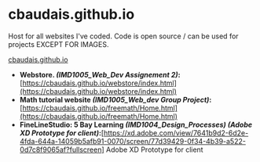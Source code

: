 # cbaudais.github.io

Host for all websites I've coded. Code is open source / can be used for projects EXCEPT FOR IMAGES. 

[cbaudais.github.io](https://cbaudais.github.io/)

- **Webstore. _(IMD1005_Web_Dev Assignement 2)_:** [https://cbaudais.github.io/webstore/index.html](https://cbaudais.github.io/webstore/index.html)
- **Math tutorial website _(IMD1005_Web_dev Group Project)_:**[https://cbaudais.github.io/freemath/Home.html](https://cbaudais.github.io/freemath/Home.html)
- **FineLineStudio: 5 Bay Learning _(IMD1004_Design_Processes)_ _(Adobe XD Prototype for client)_:**[https://xd.adobe.com/view/7641b9d2-6d2e-4fda-644a-14059b5afb91-0070/screen/77d39429-0f34-4b39-a522-0d7c8f9065af?fullscreen] Adobe XD Prototype for client
<!--- - <a href="https://warriorwildpaw.wixsite.com/wildyartsy" target="_blank">Wix Portfolio</a> <i>(for Algonquin College courses)</i>
- <a href="http://wildyartsy.myartsonline.com/website/home.html" target="_blank">Mini portfolio project</a> -->
